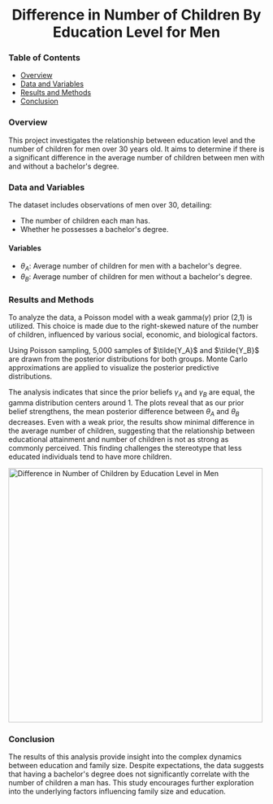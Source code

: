  ## <h1 align="center"> Difference in Number of Children By Education Level for Men   
   
### Table of Contents   
- [Overview](#overview)   
- [Data and Variables](#data-and-variables)  
- [Results and Methods](#results-and-methods)    
- [Conclusion](#conclusion)   

### Overview 
This project investigates the relationship between education level and the number of children for men over 30 years old. It aims to determine if there is a significant difference in the average number of children between men with and without a bachelor's degree.
 
### Data and Variables
The dataset includes observations of men over 30, detailing:
- The number of children each man has.
- Whether he possesses a bachelor's degree.

#### Variables
- $\theta_A$: Average number of children for men with a bachelor's degree.
- $\theta_B$: Average number of children for men without a bachelor's degree.

### Results and Methods
To analyze the data, a Poisson model with a weak gamma($\gamma$) prior (2,1) is utilized. This choice is made due to the right-skewed nature of the number of children, influenced by various social, economic, and biological factors.

Using Poisson sampling, 5,000 samples of  $\tilde{Y_A}$ and $\tilde{Y_B}$ are drawn from the posterior distributions for both groups. Monte Carlo approximations are applied to visualize the posterior predictive distributions.

The analysis indicates that since the prior beliefs $\gamma_A$ and $\gamma_B$ are equal, the gamma distribution centers around 1. The plots reveal that as our prior belief strengthens, the mean posterior difference between  $\theta_A$ and  $\theta_B$ decreases. Even with a weak prior, the results show minimal difference in the average number of children, suggesting that the relationship between educational attainment and number of children is not as strong as commonly perceived. This finding challenges the stereotype that less educated individuals tend to have more children.

<img src="https://github.com/RoryQo/R-Difference-in-Number-of-Children-by-Education-Level-in-Men/raw/main/Graph1.jpg" alt="Difference in Number of Children by Education Level in Men" style="width: 500px;" />


### Conclusion
The results of this analysis provide insight into the complex dynamics between education and family size. Despite expectations, the data suggests that having a bachelor's degree does not significantly correlate with the number of children a man has. This study encourages further exploration into the underlying factors influencing family size and education.

